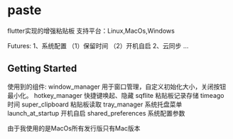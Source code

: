 # paste

flutter实现的增强粘贴板
支持平台：Linux,MacOs,Windows

Futures:
1、系统配置
    （1）保留时间
    （2）开机自启
2、云同步
    ...

## Getting Started

使用到的组件:
    window_manager 用于窗口管理，自定义初始化大小，关闭按钮最小化。
    hotkey_manager 快捷键唤起、隐藏
    sqflite 粘贴板记录存储
    timeago 时间
    super_clipboard 粘贴板读取
    tray_manager 系统托盘菜单
    launch_at_startup 开机自启
    shared_preferences 系统配置参数

由于我使用的是MacOs所有发行版只有Mac版本